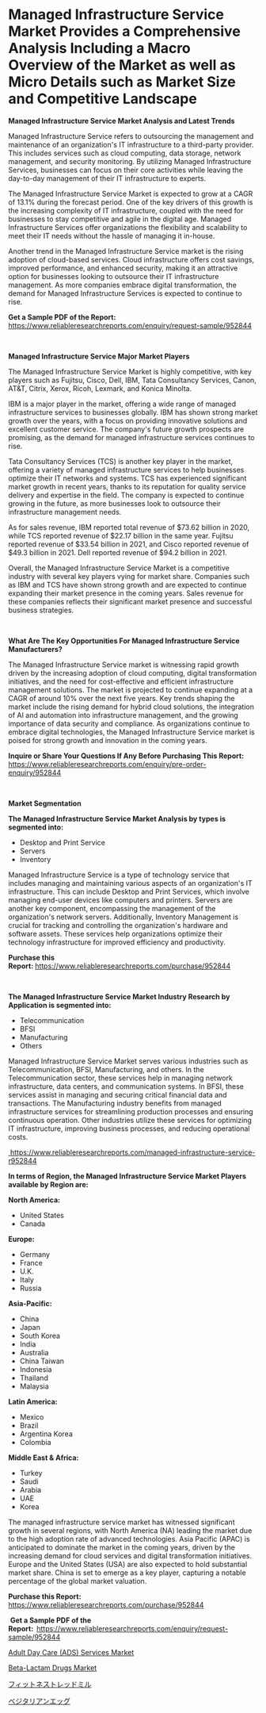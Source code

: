 <p><h1>Managed Infrastructure Service Market Provides a Comprehensive Analysis Including a Macro Overview of the Market as well as Micro Details such as Market Size and Competitive Landscape</h1></p><p><strong>Managed Infrastructure Service Market Analysis and Latest Trends</strong></p>
<p><p>Managed Infrastructure Service refers to outsourcing the management and maintenance of an organization's IT infrastructure to a third-party provider. This includes services such as cloud computing, data storage, network management, and security monitoring. By utilizing Managed Infrastructure Services, businesses can focus on their core activities while leaving the day-to-day management of their IT infrastructure to experts.</p><p>The Managed Infrastructure Service Market is expected to grow at a CAGR of 13.1% during the forecast period. One of the key drivers of this growth is the increasing complexity of IT infrastructure, coupled with the need for businesses to stay competitive and agile in the digital age. Managed Infrastructure Services offer organizations the flexibility and scalability to meet their IT needs without the hassle of managing it in-house.</p><p>Another trend in the Managed Infrastructure Service market is the rising adoption of cloud-based services. Cloud infrastructure offers cost savings, improved performance, and enhanced security, making it an attractive option for businesses looking to outsource their IT infrastructure management. As more companies embrace digital transformation, the demand for Managed Infrastructure Services is expected to continue to rise.</p></p>
<p><strong>Get a Sample PDF of the Report:&nbsp;</strong> <a href="https://www.reliableresearchreports.com/enquiry/request-sample/952844">https://www.reliableresearchreports.com/enquiry/request-sample/952844</a></p>
<p>&nbsp;</p>
<p><strong>Managed Infrastructure Service Major Market Players</strong></p>
<p><p>The Managed Infrastructure Service Market is highly competitive, with key players such as Fujitsu, Cisco, Dell, IBM, Tata Consultancy Services, Canon, AT&T, Citrix, Xerox, Ricoh, Lexmark, and Konica Minolta. </p><p>IBM is a major player in the market, offering a wide range of managed infrastructure services to businesses globally. IBM has shown strong market growth over the years, with a focus on providing innovative solutions and excellent customer service. The company's future growth prospects are promising, as the demand for managed infrastructure services continues to rise.</p><p>Tata Consultancy Services (TCS) is another key player in the market, offering a variety of managed infrastructure services to help businesses optimize their IT networks and systems. TCS has experienced significant market growth in recent years, thanks to its reputation for quality service delivery and expertise in the field. The company is expected to continue growing in the future, as more businesses look to outsource their infrastructure management needs.</p><p>As for sales revenue, IBM reported total revenue of $73.62 billion in 2020, while TCS reported revenue of $22.17 billion in the same year. Fujitsu reported revenue of $33.54 billion in 2021, and Cisco reported revenue of $49.3 billion in 2021. Dell reported revenue of $94.2 billion in 2021.</p><p>Overall, the Managed Infrastructure Service Market is a competitive industry with several key players vying for market share. Companies such as IBM and TCS have shown strong growth and are expected to continue expanding their market presence in the coming years. Sales revenue for these companies reflects their significant market presence and successful business strategies.</p></p>
<p>&nbsp;</p>
<p><strong>What Are The Key Opportunities For Managed Infrastructure Service Manufacturers?</strong></p>
<p><p>The Managed Infrastructure Service market is witnessing rapid growth driven by the increasing adoption of cloud computing, digital transformation initiatives, and the need for cost-effective and efficient infrastructure management solutions. The market is projected to continue expanding at a CAGR of around 10% over the next five years. Key trends shaping the market include the rising demand for hybrid cloud solutions, the integration of AI and automation into infrastructure management, and the growing importance of data security and compliance. As organizations continue to embrace digital technologies, the Managed Infrastructure Service market is poised for strong growth and innovation in the coming years.</p></p>
<p><strong>Inquire or Share Your Questions If Any Before Purchasing This Report:</strong> <a href="https://www.reliableresearchreports.com/enquiry/pre-order-enquiry/952844">https://www.reliableresearchreports.com/enquiry/pre-order-enquiry/952844</a></p>
<p>&nbsp;</p>
<p><strong>Market Segmentation</strong></p>
<p><strong>The Managed Infrastructure Service Market Analysis by types is segmented into:</strong></p>
<p><ul><li>Desktop and Print Service</li><li>Servers</li><li>Inventory</li></ul></p>
<p><p>Managed Infrastructure Service is a type of technology service that includes managing and maintaining various aspects of an organization's IT infrastructure. This can include Desktop and Print Services, which involve managing end-user devices like computers and printers. Servers are another key component, encompassing the management of the organization's network servers. Additionally, Inventory Management is crucial for tracking and controlling the organization's hardware and software assets. These services help organizations optimize their technology infrastructure for improved efficiency and productivity.</p></p>
<p><strong>Purchase this Report:&nbsp;</strong><a href="https://www.reliableresearchreports.com/purchase/952844">https://www.reliableresearchreports.com/purchase/952844</a></p>
<p>&nbsp;</p>
<p><strong>The Managed Infrastructure Service Market Industry Research by Application is segmented into:</strong></p>
<p><ul><li>Telecommunication</li><li>BFSI</li><li>Manufacturing</li><li>Others</li></ul></p>
<p><p>Managed Infrastructure Service Market serves various industries such as Telecommunication, BFSI, Manufacturing, and others. In the Telecommunication sector, these services help in managing network infrastructure, data centers, and communication systems. In BFSI, these services assist in managing and securing critical financial data and transactions. The Manufacturing industry benefits from managed infrastructure services for streamlining production processes and ensuring continuous operation. Other industries utilize these services for optimizing IT infrastructure, improving business processes, and reducing operational costs.</p></p>
<p><a href="https://www.reliableresearchreports.com/managed-infrastructure-service-r952844">&nbsp;https://www.reliableresearchreports.com/managed-infrastructure-service-r952844</a></p>
<p><strong>In terms of Region, the Managed Infrastructure Service Market Players available by Region are:</strong></p>
<p>
    <p> <strong> North America: </strong>
        <ul>
            <li>United States</li>
            <li>Canada</li>
        </ul>
        </p> 
    <p> <strong> Europe: </strong>
        <ul>
            <li>Germany</li>
            <li>France</li>
            <li>U.K.</li>
            <li>Italy</li>
            <li>Russia</li>
        </ul>
        </p> 
    <p> <strong> Asia-Pacific: </strong>
        <ul>
            <li>China</li>
            <li>Japan</li>
            <li>South Korea</li>
            <li>India</li>
            <li>Australia</li>
            <li>China Taiwan</li>
            <li>Indonesia</li>
            <li>Thailand</li>
            <li>Malaysia</li>
        </ul>
        </p> 
    <p> <strong> Latin America: </strong>
        <ul>
            <li>Mexico</li>
            <li>Brazil</li>
            <li>Argentina Korea</li>
            <li>Colombia</li>
        </ul>
        </p> 
    <p> <strong> Middle East & Africa: </strong>
        <ul>
            <li>Turkey</li>
            <li>Saudi</li>
            <li>Arabia</li>
            <li>UAE</li>
            <li>Korea</li>
        </ul>
    </p>
    </p>
<p><p>The managed infrastructure service market has witnessed significant growth in several regions, with North America (NA) leading the market due to the high adoption rate of advanced technologies. Asia Pacific (APAC) is anticipated to dominate the market in the coming years, driven by the increasing demand for cloud services and digital transformation initiatives. Europe and the United States (USA) are also expected to hold substantial market share. China is set to emerge as a key player, capturing a notable percentage of the global market valuation.</p></p>
<p><strong>Purchase this Report: </strong><a href="https://www.reliableresearchreports.com/purchase/952844">https://www.reliableresearchreports.com/purchase/952844</a></p>
<p>&nbsp;<strong>Get a Sample PDF of the Report:&nbsp;&nbsp;</strong><a href="https://www.reliableresearchreports.com/enquiry/request-sample/952844">https://www.reliableresearchreports.com/enquiry/request-sample/952844</a></p>
<p><strong></strong></p>
<p><p><a href="https://www.linkedin.com/pulse/adult-day-care-ads-services-market-report-reveals-latest-mxl0c">Adult Day Care (ADS) Services Market</a></p><p><a href="https://www.linkedin.com/pulse/decoding-beta-lactam-drugs-market-metrics-share-trends-growth-wirnf">Beta-Lactam Drugs Market</a></p><p><a href="https://github.com/KaydenJohns1964/Market-Research-Report-List-1/blob/main/688091355299.md">フィットネストレッドミル</a></p><p><a href="https://github.com/decker5351/Market-Research-Report-List-1/blob/main/517517555300.md">ベジタリアンエッグ</a></p></p>